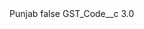 <?xml version="1.0" encoding="UTF-8"?>
<CustomMetadata xmlns="http://soap.sforce.com/2006/04/metadata" xmlns:xsi="http://www.w3.org/2001/XMLSchema-instance" xmlns:xsd="http://www.w3.org/2001/XMLSchema">
    <label>Punjab</label>
    <protected>false</protected>
    <values>
        <field>GST_Code__c</field>
        <value xsi:type="xsd:double">3.0</value>
    </values>
</CustomMetadata>
